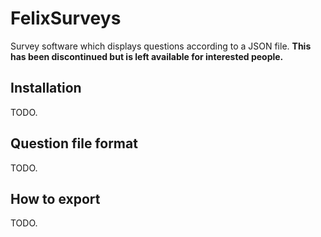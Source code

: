 # FelixSurveys

Survey software which displays questions according to a JSON file. **This has been discontinued but is left available for interested people.**

## Installation

TODO.

## Question file format

TODO.

## How to export

TODO.

